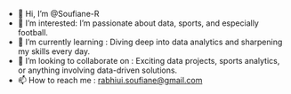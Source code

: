 - 👋 Hi, I’m @Soufiane-R
- 👀 I’m interested: I’m passionate about data, sports, and especially football.
- 🌱 I’m currently learning : Diving deep into data analytics and sharpening my skills every day.
- 💞️ I’m looking to collaborate on : Exciting data projects, sports analytics, or anything involving data-driven solutions.
- 📫 How to reach me : rabhiui.soufiane@gmail.com


<!---
Soufiane-R/Soufiane-R is a ✨ special ✨ repository because its `README.md` (this file) appears on your GitHub profile.
You can click the Preview link to take a look at your changes.
--->
